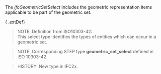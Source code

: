 ﻿The _IfcGeometricSetSelect_ includes the geometric representation items applicable to be part of the geometric set.

{ .extDef}
> NOTE&nbsp; Definition from ISO10303-42:  
> This select type identifies the types of entities which can occur in a geometric set.

> NOTE&nbsp; Corresponding STEP type **geometric_set_select** defined in ISO 10303-42.

> HISTORY&nbsp; New type in IFC2x.
